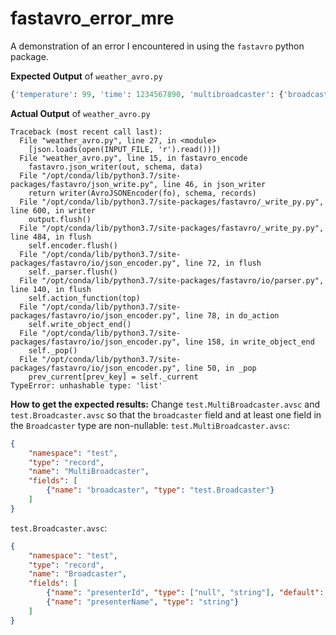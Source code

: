 # fastavro_error_mre

A demonstration of an error I encountered in using the `fastavro` python package.

**Expected Output** of `weather_avro.py`
```python
{'temperature': 99, 'time': 1234567890, 'multibroadcaster': {'broadcaster': {'presenterId': '2468ACE', 'presenterName': 'Pat'}}, 'station': {'stationId': '13579BDF', 'stationName': 'Local'}}
```

**Actual Output** of `weather_avro.py`
```
Traceback (most recent call last):
  File "weather_avro.py", line 27, in <module>
    [json.loads(open(INPUT_FILE, 'r').read())])
  File "weather_avro.py", line 15, in fastavro_encode
    fastavro.json_writer(out, schema, data)
  File "/opt/conda/lib/python3.7/site-packages/fastavro/json_write.py", line 46, in json_writer
    return writer(AvroJSONEncoder(fo), schema, records)
  File "/opt/conda/lib/python3.7/site-packages/fastavro/_write_py.py", line 600, in writer
    output.flush()
  File "/opt/conda/lib/python3.7/site-packages/fastavro/_write_py.py", line 484, in flush
    self.encoder.flush()
  File "/opt/conda/lib/python3.7/site-packages/fastavro/io/json_encoder.py", line 72, in flush
    self._parser.flush()
  File "/opt/conda/lib/python3.7/site-packages/fastavro/io/parser.py", line 140, in flush
    self.action_function(top)
  File "/opt/conda/lib/python3.7/site-packages/fastavro/io/json_encoder.py", line 78, in do_action
    self.write_object_end()
  File "/opt/conda/lib/python3.7/site-packages/fastavro/io/json_encoder.py", line 158, in write_object_end
    self._pop()
  File "/opt/conda/lib/python3.7/site-packages/fastavro/io/json_encoder.py", line 50, in _pop
    prev_current[prev_key] = self._current
TypeError: unhashable type: 'list'
```

**How to get the expected results:**
Change `test.MultiBroadcaster.avsc` and `test.Broadcaster.avsc` so that the `broadcaster` field and at least one field in the `Broadcaster` type are non-nullable:
`test.MultiBroadcaster.avsc`:
```json
{
    "namespace": "test",
    "type": "record",
    "name": "MultiBroadcaster",
    "fields": [
        {"name": "broadcaster", "type": "test.Broadcaster"}
    ]
}
```

`test.Broadcaster.avsc`:
```json
{
    "namespace": "test",
    "type": "record",
    "name": "Broadcaster",
    "fields": [
        {"name": "presenterId", "type": ["null", "string"], "default": null},
        {"name": "presenterName", "type": "string"}
    ]
}
```
